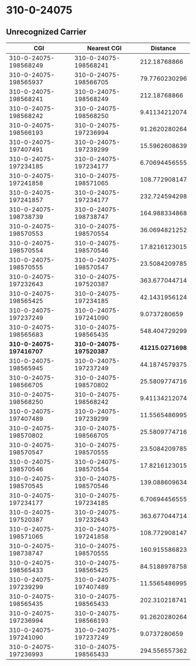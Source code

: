 # 310-0-24075
## Unrecognized Carrier


| CGI | Nearest CGI | Distance |
|-----|-------------|----------|
| 310-0-24075-198568249 | 310-0-24075-198568241 | 212.18768866 |
| 310-0-24075-198565937 | 310-0-24075-198566705 | 79.7760230296 |
| 310-0-24075-198568241 | 310-0-24075-198568249 | 212.18768866 |
| 310-0-24075-198568242 | 310-0-24075-198568250 | 9.41134212074 |
| 310-0-24075-198566193 | 310-0-24075-197236994 | 91.2620280264 |
| 310-0-24075-197407491 | 310-0-24075-197239299 | 15.5962608639 |
| 310-0-24075-197234185 | 310-0-24075-197234177 | 6.70694456555 |
| 310-0-24075-197241858 | 310-0-24075-198571065 | 108.772908147 |
| 310-0-24075-197241857 | 310-0-24075-197234177 | 232.724594298 |
| 310-0-24075-198738739 | 310-0-24075-198738747 | 164.988334868 |
| 310-0-24075-198570553 | 310-0-24075-198570554 | 36.0694821252 |
| 310-0-24075-198570554 | 310-0-24075-198570546 | 17.8216123015 |
| 310-0-24075-198570555 | 310-0-24075-198570547 | 23.5084209785 |
| 310-0-24075-197232643 | 310-0-24075-197520387 | 363.677044714 |
| 310-0-24075-198565425 | 310-0-24075-197234185 | 42.1431956124 |
| 310-0-24075-197237249 | 310-0-24075-197241090 | 9.0737280659 |
| 310-0-24075-198565683 | 310-0-24075-198565435 | 548.404729299 |
| **310-0-24075-197416707** | **310-0-24075-197520387** | **41215.0271698** |
| 310-0-24075-198565945 | 310-0-24075-197237249 | 44.1874579375 |
| 310-0-24075-198566705 | 310-0-24075-198570802 | 25.5809774716 |
| 310-0-24075-198568250 | 310-0-24075-198568242 | 9.41134212074 |
| 310-0-24075-197407489 | 310-0-24075-197239299 | 11.5565486995 |
| 310-0-24075-198570802 | 310-0-24075-198566705 | 25.5809774716 |
| 310-0-24075-198570547 | 310-0-24075-198570555 | 23.5084209785 |
| 310-0-24075-198570546 | 310-0-24075-198570554 | 17.8216123015 |
| 310-0-24075-198570545 | 310-0-24075-198570546 | 139.088609634 |
| 310-0-24075-197234177 | 310-0-24075-197234185 | 6.70694456555 |
| 310-0-24075-197520387 | 310-0-24075-197232643 | 363.677044714 |
| 310-0-24075-198571065 | 310-0-24075-197241858 | 108.772908147 |
| 310-0-24075-198738747 | 310-0-24075-198570555 | 160.915586823 |
| 310-0-24075-198565433 | 310-0-24075-198565425 | 84.5188978758 |
| 310-0-24075-197239299 | 310-0-24075-197407489 | 11.5565486995 |
| 310-0-24075-198565435 | 310-0-24075-198565433 | 202.310218741 |
| 310-0-24075-197236994 | 310-0-24075-198566193 | 91.2620280264 |
| 310-0-24075-197241090 | 310-0-24075-197237249 | 9.0737280659 |
| 310-0-24075-197236993 | 310-0-24075-198565433 | 294.556557362 |
